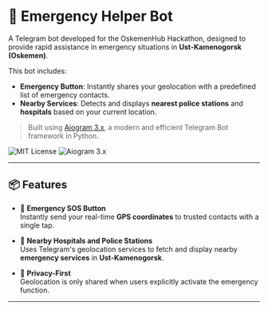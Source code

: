 # 🚨 Emergency Helper Bot

A Telegram bot developed for the OskemenHub Hackathon, designed to provide rapid assistance in emergency situations in **Ust-Kamenogorsk (Oskemen)**.

This bot includes:
- **Emergency Button**: Instantly shares your geolocation with a predefined list of emergency contacts.
- **Nearby Services**: Detects and displays **nearest police stations** and **hospitals** based on your current location.

> Built using [Aiogram 3.x](https://docs.aiogram.dev/en/dev-3.x/), a modern and efficient Telegram Bot framework in Python.

![MIT License](https://img.shields.io/badge/license-MIT-green.svg)
![Aiogram 3.x](https://img.shields.io/badge/aiogram-3.x-blue.svg)

---

## 📦 Features

- 🔴 **Emergency SOS Button**  
  Instantly send your real-time **GPS coordinates** to trusted contacts with a single tap.

- 🏥 **Nearby Hospitals and Police Stations**  
  Uses Telegram's geolocation services to fetch and display nearby **emergency services** in **Ust-Kamenogorsk**.

- 🔐 **Privacy-First**  
  Geolocation is only shared when users explicitly activate the emergency function.

---
